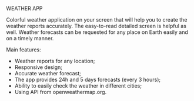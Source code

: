 WEATHER APP

Colorful weather application on your screen that will help you to create the weather reports accurately. The easy-to-read detailed screen is helpful as well. Weather forecasts can be requested for any place on Earth easily and on a timely manner.

Main features:
- Weather reports for any location;
- Responsive design;
- Accurate weather forecast;
- The app provides 24h and 5 days forecasts (every 3 hours);
- Ability to easily check the weather in different cities;
- Using API from openweathermap.org.
